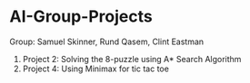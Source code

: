 # AI-Group-Projects

Group: Samuel Skinner, Rund Qasem, Clint Eastman

1. Project 2: Solving the 8-puzzle using A* Search Algorithm
2. Project 4: Using Minimax for tic tac toe
